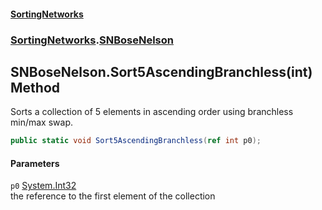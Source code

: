 #### [SortingNetworks](./index.md 'index')
### [SortingNetworks](./SortingNetworks.md 'SortingNetworks').[SNBoseNelson](./SortingNetworks-SNBoseNelson.md 'SortingNetworks.SNBoseNelson')
## SNBoseNelson.Sort5AscendingBranchless(int) Method
Sorts a collection of 5 elements in ascending order using branchless min/max swap.  
```csharp
public static void Sort5AscendingBranchless(ref int p0);
```
#### Parameters
<a name='SortingNetworks-SNBoseNelson-Sort5AscendingBranchless(int)-p0'></a>
`p0` [System.Int32](https://docs.microsoft.com/en-us/dotnet/api/System.Int32 'System.Int32')  
the reference to the first element of the collection  
  
